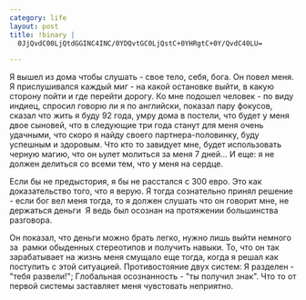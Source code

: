 ```yaml
--- 
category: life
layout: post
title: !binary |
  0JjQvdC00LjQtdGGINC4INC/0YDQvtGC0LjQstC+0YHRgtC+0Y/QvdC40LU=

---
```

Я вышел из дома чтобы слушать - свое тело, себя, бога. Он повел меня. Я прислушивался каждый миг - на какой остановке выйти, в какую сторону пойти и где перейти дорогу. Ко мне подошел человек - по виду индиец, спросил говорю ли я по английски, показал пару фокусов, сказал что жить я буду 92 года, умру дома в постели, что будет у меня двое сыновей, что в следующие три года станут для меня очень удачными, что скоро я найду своего партнера-половинку, буду успешным и здоровым. Что кто то завидует мне, будет использовать черную магию, что он ьулет молиться за меня 7 дней... И еще: я не должен делиться со всеми тем, что у меня на сердце.

Если бы не предыстория, я бы не расстался с 300 евро. Это как доказательство того, что я верую. Я тогда сознательно принял решение - если бог вел меня тогда, то я должен слушать что он говорит мне, не держаться деньги  Я ведь был осознан на протяжении большинства разговора.

Он показал, что деньги можно брать легко, нужно лишь выйти немного за  рамки обыденных стереотипов и получить навыки. То, что он так зарабатывает на жизнь меня смущало еще тогда, когда я решал как поступить с этой ситуацией. Противостояние двух систем: Я разделен - "тебя развели!"; Глобальная осознанность - "ты получил знак". Что то от первой системы заставляет меня чувстовать неприятно.

